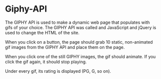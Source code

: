 # Giphy-API

The GIPHY API is used to make a dynamic web page that populates with gifs of your choice. The GIPHY API was called and JavaScript and jQuery is used to change the HTML of the site.

When you click on a button, the page should grab 10 static, non-animated gif images from the GIPHY API and place them on the page.

When you click one of the still GIPHY images, the gif should animate. If you click the gif again, it should stop playing.

Under every gif, its rating is displayed (PG, G, so on).
   